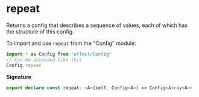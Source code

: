 # repeat

Returns a config that describes a sequence of values, each of which has the
structure of this config.

To import and use `repeat` from the "Config" module:

```ts
import * as Config from "effect/Config"
// Can be accessed like this
Config.repeat
```

**Signature**

```ts
export declare const repeat: <A>(self: Config<A>) => Config<Array<A>>
```
